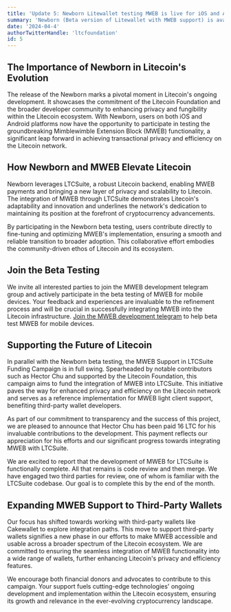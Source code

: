 ```yaml
---
title: 'Update 5: Newborn Litewallet testing MWEB is live for iOS and Android'
summary: 'Newborn (Beta version of Litewallet with MWEB support) is available for testing on iOS and Android.'
date: '2024-04-4'
authorTwitterHandle: 'ltcfoundation'
id: 5
---
```


## The Importance of Newborn in Litecoin's Evolution

The release of the Newborn marks a pivotal moment in Litecoin's ongoing development. It showcases the commitment of the Litecoin Foundation and the broader developer community to enhancing privacy and fungibility within the Litecoin ecosystem. With Newborn, users on both iOS and Android platforms now have the opportunity to participate in testing the groundbreaking Mimblewimble Extension Block (MWEB) functionality, a significant leap forward in achieving transactional privacy and efficiency on the Litecoin network.

## How Newborn and MWEB Elevate Litecoin

Newborn leverages LTCSuite, a robust Litecoin backend, enabling MWEB payments and bringing a new layer of privacy and scalability to Litecoin. The integration of MWEB through LTCSuite demonstrates Litecoin's adaptability and innovation and underlines the network's dedication to maintaining its position at the forefront of cryptocurrency advancements.

By participating in the Newborn beta testing, users contribute directly to fine-tuning and optimizing MWEB's implementation, ensuring a smooth and reliable transition to broader adoption. This collaborative effort embodies the community-driven ethos of Litecoin and its ecosystem.

## Join the Beta Testing

We invite all interested parties to join the MWEB development telegram group and actively participate in the beta testing of MWEB for mobile devices. Your feedback and experiences are invaluable to the refinement process and will be crucial in successfully integrating MWEB into the Litecoin infrastructure. [Join the MWEB development telegram](https://t.me/MWEB_Testnet/1) to help beta test MWEB for mobile devices.

## Supporting the Future of Litecoin

In parallel with the Newborn beta testing, the MWEB Support in LTCSuite Funding Campaign is in full swing. Spearheaded by notable contributors such as Hector Chu and supported by the Litecoin Foundation, this campaign aims to fund the integration of MWEB into LTCSuite. This initiative paves the way for enhanced privacy and efficiency on the Litecoin network and serves as a reference implementation for MWEB light client support, benefiting third-party wallet developers.

As part of our commitment to transparency and the success of this project, we are pleased to announce that Hector Chu has been paid 16 LTC for his invaluable contributions to the development. This payment reflects our appreciation for his efforts and our significant progress towards integrating MWEB with LTCSuite.

We are excited to report that the development of MWEB for LTCSuite is functionally complete. All that remains is code review and then merge. We have engaged two third parties for review, one of whom is familiar with the LTCSuite codebase. Our goal is to complete this by the end of the month.

## Expanding MWEB Support to Third-Party Wallets

Our focus has shifted towards working with third-party wallets like Cakewallet to explore integration paths. This move to support third-party wallets signifies a new phase in our efforts to make MWEB accessible and usable across a broader spectrum of the Litecoin ecosystem. We are committed to ensuring the seamless integration of MWEB functionality into a wide range of wallets, further enhancing Litecoin's privacy and efficiency features.

We encourage both financial donors and advocates to contribute to this campaign. Your support fuels cutting-edge technologies' ongoing development and implementation within the Litecoin ecosystem, ensuring its growth and relevance in the ever-evolving cryptocurrency landscape.
